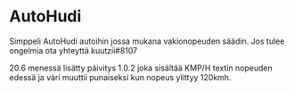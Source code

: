 # AutoHudi
Simppeli AutoHudi autoihin jossa mukana vakionopeuden säädin. Jos tulee ongelmia ota yhteyttä kuutzii#8107

20.6 menessä lisätty päivitys 1.0.2 joka sisältää KMP/H textin nopeuden edessä ja väri muuttii punaiseksi kun nopeus ylittyy 120kmh.
